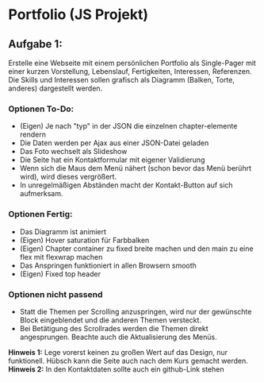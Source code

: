 # Portfolio (JS Projekt)

## Aufgabe 1:

Erstelle eine Webseite mit einem persönlichen Portfolio als Single-Pager mit einer kurzen Vorstellung, Lebenslauf, Fertigkeiten, Interessen, Referenzen. Die Skills und Interessen sollen grafisch als Diagramm (Balken, Torte, anderes) dargestellt werden.

### Optionen To-Do:

- (Eigen) Je nach "typ" in der JSON die einzelnen chapter-elemente rendern
- Die Daten werden per Ajax aus einer JSON-Datei geladen
- Das Foto wechselt als Slideshow
- Die Seite hat ein Kontaktformular mit eigener Validierung
- Wenn sich die Maus dem Menü nähert (schon bevor das Menü berührt wird), wird dieses vergrößert.
- In unregelmäßigen Abständen macht der Kontakt-Button auf sich aufmerksam.

### Optionen Fertig:

- Das Diagramm ist animiert
- (Eigen) Hover saturation für Farbbalken
- (Eigen) Chapter container zu fixed breite machen und den main zu eine flex mit flexwrap machen
- Das Anspringen funktioniert in allen Browsern smooth
- (Eigen) Fixed top header

### Optionen nicht passend

- Statt die Themen per Scrolling anzuspringen, wird nur der gewünschte Block eingeblendet und die anderen Themen versteckt.
- Bei Betätigung des Scrollrades werden die Themen direkt angesprungen. Beachte auch die Aktualisierung des Menüs.

**Hinweis 1:** Lege vorerst keinen zu großen Wert auf das Design, nur funktionell. Hübsch kann die Seite auch nach dem Kurs gemacht werden.
**Hinweis 2:** In den Kontaktdaten sollte auch ein github-Link stehen
